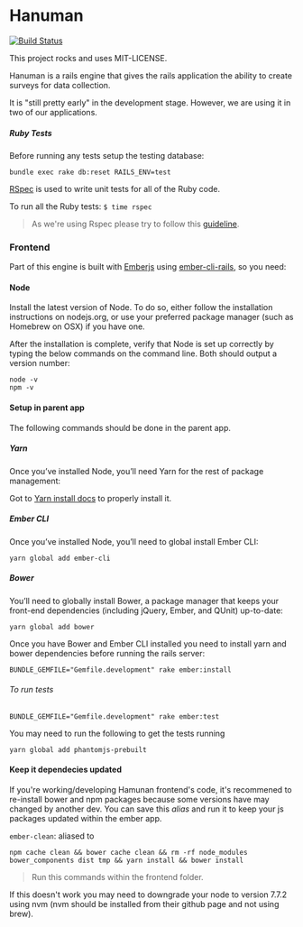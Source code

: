 Hanuman
========

[![Build Status](https://travis-ci.org/kristenhazard/hanuman.svg?branch=master)](https://travis-ci.org/kristenhazard/hanuman)

This project rocks and uses MIT-LICENSE.

Hanuman is a rails engine that gives the rails application the ability to create surveys for data collection.

It is "still pretty early" in the development stage. However, we are using it in two of our applications.

##### Ruby Tests

Before running any tests setup the testing database:

`bundle exec rake db:reset RAILS_ENV=test`

[RSpec](http://rspec.info/) is used to write unit tests for all of the Ruby code.

To run all the Ruby tests:
`$ time rspec`

> As we're using Rspec please try to follow this [guideline](http://betterspecs.org/).


### Frontend

Part of this engine is built with [Emberjs](http://emberjs.com/) using [ember-cli-rails](https://github.com/thoughtbot/ember-cli-rails), so you need:

#### Node

Install the latest version of Node. To do so, either follow the installation instructions on nodejs.org, or use your preferred package manager (such as Homebrew on OSX) if you have one.

After the installation is complete, verify that Node is set up correctly by typing the below commands on the command line. Both should output a version number:

````
node -v
npm -v
````

#### Setup in parent app

The following commands should be done in the parent app.

##### Yarn

Once you’ve installed Node, you’ll need Yarn for the rest of package management:

Got to [Yarn install docs](https://yarnpkg.com/lang/en/docs/install/) to properly install it.

##### Ember CLI

Once you’ve installed Node, you’ll need to global install Ember CLI:

````
yarn global add ember-cli
````

##### Bower

You’ll need to globally install Bower, a package manager that keeps your front-end dependencies (including jQuery, Ember, and QUnit) up-to-date:

````
yarn global add bower
````

Once you have Bower and Ember CLI installed you need to install yarn and bower dependencies before running the rails server:

```
BUNDLE_GEMFILE="Gemfile.development" rake ember:install
````

###### To run tests

````
BUNDLE_GEMFILE="Gemfile.development" rake ember:test
````

You may need to run the following to get the tests running

```
yarn global add phantomjs-prebuilt
```

#### Keep it dependecies updated

If you're working/developing Hamunan frontend's code, it's recommened to re-install bower and npm packages because some versions have may changed by another dev. You can save this *alias* and run it to keep your js packages updated within the ember app.

`ember-clean`: aliased to

`npm cache clean && bower cache clean && rm -rf node_modules bower_components dist tmp && yarn install && bower install`

> Run this commands within the frontend folder.

If this doesn't work you may need to downgrade your node to version 7.7.2 using nvm (nvm should be installed from their github page and not using brew).
